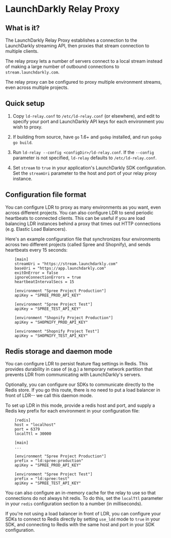 LaunchDarkly Relay Proxy
=========================

What is it?
-----------

The LaunchDarkly Relay Proxy establishes a connection to the LaunchDarkly streaming API, then proxies that stream connection to multiple clients. 

The relay proxy lets a number of servers connect to a local stream instead of making a large number of outbound connections to `stream.launchdarkly.com`.

The relay proxy can be configured to proxy multiple environment streams, even across multiple projects.

Quick setup
-----------

1. Copy `ld-relay.conf` to `/etc/ld-relay.conf` (or elsewhere), and edit to specify your port and LaunchDarkly API keys for each environment you wish to proxy.

2. If building from source, have `go` 1.6+ and `godep` installed, and run `godep go build`.

3. Run `ld-relay --config <configDir>/ld-relay.conf`. If the `--config` parameter is not specified, `ld-relay` defaults to `/etc/ld-relay.conf`.

4. Set `stream` to `true` in your application's LaunchDarkly SDK configuration. Set the `streamUri` parameter to the host and port of your relay proxy instance.

Configuration file format 
-------------------------

You can configure LDR to proxy as many environments as you want, even across different projects. You can also configure LDR to send periodic heartbeats to connected clients. This can be useful if you are load balancing LDR instances behind a proxy that times out HTTP connections (e.g. Elastic Load Balancers).

Here's an example configuration file that synchronizes four environments across two different projects (called Spree and Shopnify), and sends heartbeats every 15 seconds:

        [main]
        streamUri = "https://stream.launchdarkly.com"
        baseUri = "https://app.launchdarkly.com"
        exitOnError = false
        ignoreConnectionErrors = true
        heartbeatIntervalSecs = 15

        [environment "Spree Project Production"]
        apiKey = "SPREE_PROD_API_KEY"

        [environment "Spree Project Test"]
        apiKey = "SPREE_TEST_API_KEY"

        [environment "Shopnify Project Production"]
        apiKey = "SHOPNIFY_PROD_API_KEY"

        [environment "Shopnify Project Test"]
        apiKey = "SHOPNIFY_TEST_API_KEY"

Redis storage and daemon mode
-----------------------------

You can configure LDR to persist feature flag settings in Redis. This provides durability in case of (e.g.) a temporary network partition that prevents LDR from 
communicating with LaunchDarkly's servers.

Optionally, you can configure our SDKs to communicate directly to the Redis store. If you go this route, there is no need to put a load balancer in front of LDR-- we call this daemon mode. 

To set up LDR in this mode, provide a redis host and port, and supply a Redis key prefix for each environment in your configuration file:

        [redis]
        host = "localhost"
        port = 6379
        localTtl = 30000

        [main]
        ...

        [environment "Spree Project Production"]
        prefix = "ld:spree:production"
        apiKey = "SPREE_PROD_API_KEY"

        [environment "Spree Project Test"]
        prefix = "ld:spree:test"
        apiKey = "SPREE_TEST_API_KEY"

You can also configure an in-memory cache for the relay to use so that connections do not always hit redis. To do this, set the `localTtl` parameter in your `redis` configuration section to a number (in milliseconds). 

If you're not using a load balancer in front of LDR, you can configure your SDKs to connect to Redis directly by setting `use_ldd` mode to `true` in your SDK, and connecting to Redis with the same host and port in your SDK configuration.


